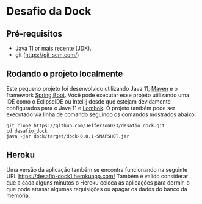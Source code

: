 # Desafio da Dock

## Pré-requisitos
* Java 11 or mais recente (JDK).
* git (https://git-scm.com/)

## Rodando o projeto localmente
Este pequeno projeto foi desenvolvido utilizando Java 11, [Maven](https://spring.io/guides/gs/maven/) e o framework [Spring Boot](https://spring.io/guides/gs/spring-boot). 
Você pode executar esse projeto utilizando uma IDE como o EclipseIDE ou Intellij desde que estejam devidamente configurados para o Java 11 e [Lombok](https://projectlombok.org/). O projeto também pode ser executado via linha de comando seguindo os comandos mostrados abaixo. 

```
git clone https://github.com/Jefferson023/desafio_dock.git
cd desafio_dock
java -jar dock/target/dock-0.0.1-SNAPSHOT.jar
```
## Heroku
Uma versão da aplicação também se encontra funcionando na seguinte URL https://desafio-dock1.herokuapp.com/ 
Também é valido considerar que a cada alguns minutos o Heroku coloca as aplicações para dormir, o que pode atrasar algumas requisições ou apagar os dados do banco da memória. 
